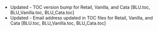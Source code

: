 - Updated - TOC version bump for Retail, Vanilla, and Cata [BLU.toc, BLU_Vanilla.toc, BLU_Cata.toc]
- Updated - Email address updated in TOC files for Retail, Vanilla, and Cata [BLU.toc, BLU_Vanilla.toc, BLU_Cata.toc]